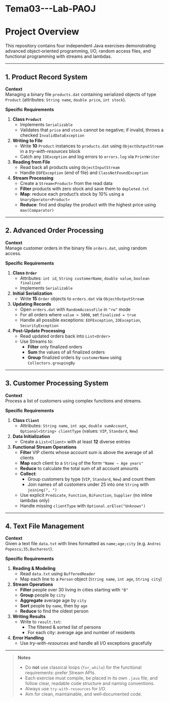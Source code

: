 # Tema03---Lab-PAOJ

# Project Overview

This repository contains four independent Java exercises demonstrating advanced object‐oriented programming, I/O, random access files, and functional programming with streams and lambdas.

---

## 1. Product Record System

**Context**  
Managing a binary file `products.dat` containing serialized objects of type `Product` (attributes: `String name`, `double price`, `int stock`).

**Specific Requirements**  
1. **Class `Product`**  
   - Implements `Serializable`  
   - Validates that `price` and `stock` cannot be negative; if invalid, throws a checked `InvalidDataException`  
2. **Writing to File**  
   - Write **10** `Product` instances to `products.dat` using `ObjectOutputStream` in a _try-with-resources_ block  
   - Catch any `IOException` and log errors to `errors.log` via `PrintWriter`  
3. **Reading from File**  
   - Read back all products using `ObjectInputStream`  
   - Handle `EOFException` (end of file) and `ClassNotFoundException`  
4. **Stream Processing**  
   - Create a `Stream<Product>` from the read data  
   - **Filter** products with zero stock and save them to `depleted.txt`  
   - **Map**: reduce each product’s stock by 10% using a `UnaryOperator<Product>`  
   - **Reduce**: find and display the product with the highest price using `max(Comparator)`

---

## 2. Advanced Order Processing

**Context**  
Manage customer orders in the binary file `orders.dat`, using random access.

**Specific Requirements**  
1. **Class `Order`**  
   - Attributes: `int id`, `String customerName`, `double value`, `boolean finalized`  
   - Implements `Serializable`  
2. **Initial Serialization**  
   - Write **15** `Order` objects to `orders.dat` via `ObjectOutputStream`  
3. **Updating Records**  
   - Open `orders.dat` with `RandomAccessFile` in `"rw"` mode  
   - For all orders where `value > 5000`, set `finalized = true`  
   - Handle all possible exceptions: `EOFException`, `IOException`, `SecurityException`  
4. **Post-Update Processing**  
   - Read updated orders back into `List<Order>`  
   - Use Streams to:  
     - **Filter** only finalized orders  
     - **Sum** the values of all finalized orders  
     - **Group** finalized orders by `customerName` using `Collectors.groupingBy`

---

## 3. Customer Processing System

**Context**  
Process a list of customers using complex functions and streams.

**Specific Requirements**  
1. **Class `Client`**  
   - Attributes: `String name`, `int age`, `double sumAccount`, `Optional<String> clientType` (values: `VIP`, `Standard`, `New`)  
2. **Data Initialization**  
   - Create a `List<Client>` with at least **12** diverse entries  
3. **Functional Stream Operations**  
   - **Filter** VIP clients whose account sum is above the average of all clients  
   - **Map** each client to a `String` of the form `"Name – Age years"`  
   - **Reduce** to calculate the total sum of all account amounts  
   - **Collect**:  
     - Group customers by type (`VIP`, `Standard`, `New`) and count them  
     - Join names of all customers under 25 into one `String` with `joining(", ")`  
   - Use explicit `Predicate`, `Function`, `BiFunction`, `Supplier` (no inline lambdas only)  
   - Handle missing `clientType` with `Optional.orElse("Unknown")`

---

## 4. Text File Management

**Context**  
Given a text file `data.txt` with lines formatted as `name;age;city` (e.g. `Andrei Popescu;35;Bucharest`).

**Specific Requirements**  
1. **Reading & Modeling**  
   - Read `data.txt` using `BufferedReader`  
   - Map each line to a `Person` object (`String name`, `int age`, `String city`)  
2. **Stream Operations**  
   - **Filter** people over 30 living in cities starting with `"B"`  
   - **Group** people by `city`  
   - **Aggregate** average age by `city`  
   - **Sort** people by `name`, then by `age`  
   - **Reduce** to find the oldest person  
3. **Writing Results**  
   - Write to `result.txt`:  
     - The filtered & sorted list of persons  
     - For each city: average age and number of residents  
4. **Error Handling**  
   - Use _try-with-resources_ and handle all I/O exceptions gracefully

---

> **Notes**  
> - Do **not** use classical loops (`for`, `while`) for the functional requirements: prefer Stream APIs.  
> - Each exercise must compile, be placed in its own `.java` file, and follow clear, readable code structure and naming conventions.  
> - Always use `try-with-resources` for I/O.  
> - Aim for clean, maintainable, and well‐documented code.
```
